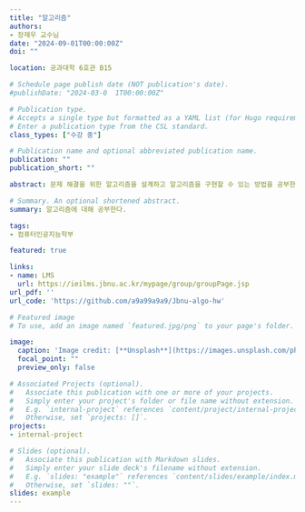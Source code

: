 ```yaml
---
title: "알고리즘"
authors:
- 장재우 교수님
date: "2024-09-01T00:00:00Z"
doi: ""

location: 공과대학 6호관 B15

# Schedule page publish date (NOT publication's date).
#publishDate: "2024-03-0  1T00:00:00Z"

# Publication type.
# Accepts a single type but formatted as a YAML list (for Hugo requirements).
# Enter a publication type from the CSL standard.
class_types: ["수강 중"]

# Publication name and optional abbreviated publication name.
publication: ""
publication_short: ""

abstract: 문제 해결을 위한 알고리즘을 설계하고 알고리즘을 구현할 수 있는 방법을 공부한다.

# Summary. An optional shortened abstract.
summary: 알고리즘에 대해 공부한다.

tags:
- 컴퓨터인공지능학부

featured: true

links:
- name: LMS
  url: https://ieilms.jbnu.ac.kr/mypage/group/groupPage.jsp
url_pdf: ''
url_code: 'https://github.com/a9a99a9a9/Jbnu-algo-hw'

# Featured image
# To use, add an image named `featured.jpg/png` to your page's folder.

image:
  caption: 'Image credit: [**Unsplash**](https://images.unsplash.com/photo-1547190027-9156686aa2f0?q=80&w=2940&auto=format&fit=crop&ixlib=rb-4.0.3&ixid=M3wxMjA3fDB8MHxwaG90by1wYWdlfHx8fGVufDB8fHx8fA%3D%3D)'
  focal_point: ""
  preview_only: false

# Associated Projects (optional).
#   Associate this publication with one or more of your projects.
#   Simply enter your project's folder or file name without extension.
#   E.g. `internal-project` references `content/project/internal-project/index.md`.
#   Otherwise, set `projects: []`.
projects:
- internal-project

# Slides (optional).
#   Associate this publication with Markdown slides.
#   Simply enter your slide deck's filename without extension.
#   E.g. `slides: "example"` references `content/slides/example/index.md`.
#   Otherwise, set `slides: ""`.
slides: example
---
```




